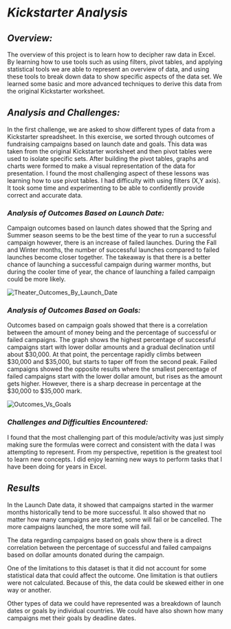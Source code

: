 # ***Kickstarter Analysis***

## ***Overview:***
The overview of this project is to learn how to decipher raw data in Excel. By learning how to use tools such as using filters, pivot tables, and applying statistical tools we are able to represent an overview of data, and using these tools to break down data to show specific aspects of the data set. We learned some basic and more advanced techniques to derive this data from the original Kickstarter worksheet.
 
## ***Analysis and Challenges:***
In the first challenge, we are asked to show different types of data from a Kickstarter spreadsheet. In this exercise, we sorted through outcomes of fundraising campaigns based on launch date and goals. This data was taken from the original Kickstarter worksheet and then pivot tables were used to isolate specific sets. After building the pivot tables, graphs and charts were formed to make a visual representation of the data for presentation. I found the most challenging aspect of these lessons was learning how to use pivot tables. I had difficulty with using filters (X,Y axis). It took some time and experimenting to be able to confidently provide correct and accurate data.

### ***Analysis of Outcomes Based on Launch Date:***
Campaign outcomes based on launch dates showed that the Spring and Summer season seems to be the best time of the year to run a successful campaign however, there is an increase of failed launches. During the Fall and Winter months, the number of successful launches compared to failed launches become closer together. The takeaway is that there is a better chance of launching a successful campaign during warmer months, but during the cooler time of year, the chance of launching a failed campaign could be more likely. 

![Theater_Outcomes_By_Launch_Date](https://user-images.githubusercontent.com/87077325/160838443-2ba79a0d-f3c7-405f-94a0-531753922941.png)


### ***Analysis of Outcomes Based on Goals:***
Outcomes based on campaign goals showed that there is a correlation between the amount of money being and the percentage of successful or failed campaigns. The graph shows the highest percentage of successful campaigns start with lower dollar amounts and a gradual declination until about $30,000. At that point, the percentage rapidly climbs between $30,000 and $35,000, but starts to taper off from the second peak. Failed campaigns showed the opposite results where the smallest percentage of failed campaigns start with the lower dollar amount, but rises as the amount gets higher. However, there is a sharp decrease in percentage at the $30,000 to $35,000 mark.

![Outcomes_Vs_Goals](https://user-images.githubusercontent.com/87077325/160838484-661b7f56-09f5-4d3f-9620-021f5e5d2db9.png)


### ***Challenges and Difficulties Encountered:***
I found that the most challenging part of this module/activity was just simply making sure the formulas were correct and consistent with the data I was attempting to represent. From my perspective, repetition is the greatest tool to learn new concepts. I did enjoy learning new ways to perform tasks that I have been doing for years in Excel.

## ***Results***
In the Launch Date data, it showed that campaigns started in the warmer months historically tend to be more successful. It also showed that no matter how many campaigns are started, some will fail or be cancelled. The more campaigns launched, the more some will fail. 

The data regarding campaigns based on goals show there is a direct correlation between the percentage of successful and failed campaigns based on dollar amounts donated during the campaign. 

One of the limitations to this dataset is that it did not account for some statistical data that could affect the outcome. One limitation is that outliers were not calculated. Because of this, the data could be skewed either in one way or another. 

Other types of data we could have represented was a breakdown of launch dates or goals by individual countries. We could have also shown how many campaigns met their goals by deadline dates.
